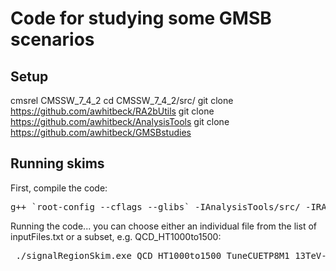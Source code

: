 # Code for studying some GMSB scenarios

## Setup

cmsrel CMSSW_7_4_2
cd CMSSW_7_4_2/src/
git clone https://github.com/awhitbeck/RA2bUtils
git clone https://github.com/awhitbeck/AnalysisTools
git clone https://github.com/awhitbeck/GMSBstudies

## Running skims

First, compile the code:

<pre>
g++ `root-config --cflags --glibs` -IAnalysisTools/src/ -IRA2bUtils/src/ -IGMSBstudies/src/ $CMSSW_BASE/src/GMSBstudies/src/signalRegionSkim.cc -o $CMSSW_BASE/src/GMSBstudies/src/signalRegionSkim.exe
</pre>

Running the code... you can choose either an individual file from the list of inputFiles.txt or a subset, e.g. QCD_HT1000to1500:

<pre>
 ./signalRegionSkim.exe QCD_HT1000to1500_TuneCUETP8M1_13TeV-madgraphMLM-pythia8_103
</pre>

